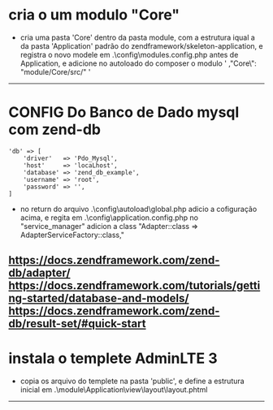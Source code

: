 # cria o um modulo "Core"
- cria  uma pasta 'Core' dentro da pasta module, com a estrutura iqual a da pasta 'Application' padrão do zendframework/skeleton-application,
  e registra o novo modele em  .\config\modules.config.php antes de Application, e adicione no autoloado do composer o modulo ' ,"Core\\": "module/Core/src/" '
---------------------------------------------------------------------------------------------------------------------------------------------------------------------
# CONFIG Do Banco de Dado mysql com zend-db

    'db' => [
        'driver'   => 'Pdo_Mysql',
        'host'     => 'locaLhost',
        'database' => 'zend_db_example',
        'username' => 'root',
        'password' => '',
    ]
- no return do arquivo .\config\autoload\global.php adicio a cofiguração acima, e regita em .\config\application.config.php no "service_manager"  adicion a class 
    "Adapter::class => AdapterServiceFactory::class,"

https://docs.zendframework.com/zend-db/adapter/
https://docs.zendframework.com/tutorials/getting-started/database-and-models/
https://docs.zendframework.com/zend-db/result-set/#quick-start
---------------------------------------------------------------------------------------------------------------------------------------------------------------------
# instala o templete  AdminLTE 3 
- copia os arquivo do templete na pasta 'public', e define a estrutura inicial em .\module\Application\view\layout\layout.phtml
---------------------------------------------------------------------------------------------------------------------------------------------------------------------